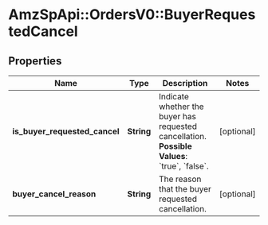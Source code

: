# AmzSpApi::OrdersV0::BuyerRequestedCancel

## Properties
Name | Type | Description | Notes
------------ | ------------- | ------------- | -------------
**is_buyer_requested_cancel** | **String** | Indicate whether the buyer has requested cancellation.  **Possible Values**: &#x60;true&#x60;, &#x60;false&#x60;. | [optional] 
**buyer_cancel_reason** | **String** | The reason that the buyer requested cancellation. | [optional] 

